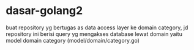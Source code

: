 # dasar-golang2
buat repository yg bertugas as data access layer ke domain category, jd repository ini berisi query yg mengakses database lewat domain yaitu model domain category (model/domain/category.go)

